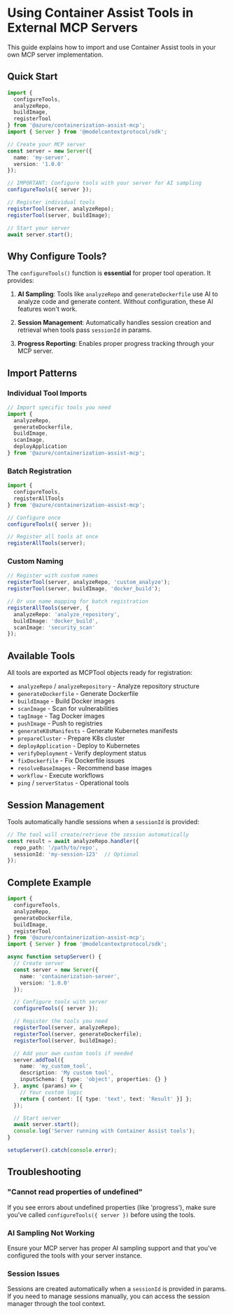 # Using Container Assist Tools in External MCP Servers

This guide explains how to import and use Container Assist tools in your own MCP server implementation.

## Quick Start

```typescript
import { 
  configureTools, 
  analyzeRepo, 
  buildImage,
  registerTool 
} from '@azure/containerization-assist-mcp';
import { Server } from '@modelcontextprotocol/sdk';

// Create your MCP server
const server = new Server({
  name: 'my-server',
  version: '1.0.0'
});

// IMPORTANT: Configure tools with your server for AI sampling
configureTools({ server });

// Register individual tools
registerTool(server, analyzeRepo);
registerTool(server, buildImage);

// Start your server
await server.start();
```

## Why Configure Tools?

The `configureTools()` function is **essential** for proper tool operation. It provides:

1. **AI Sampling**: Tools like `analyzeRepo` and `generateDockerfile` use AI to analyze code and generate content. Without configuration, these AI features won't work.

2. **Session Management**: Automatically handles session creation and retrieval when tools pass `sessionId` in params.

3. **Progress Reporting**: Enables proper progress tracking through your MCP server.

## Import Patterns

### Individual Tool Imports

```typescript
// Import specific tools you need
import { 
  analyzeRepo,
  generateDockerfile,
  buildImage,
  scanImage,
  deployApplication
} from '@azure/containerization-assist-mcp';
```

### Batch Registration

```typescript
import { 
  configureTools,
  registerAllTools 
} from '@azure/containerization-assist-mcp';

// Configure once
configureTools({ server });

// Register all tools at once
registerAllTools(server);
```

### Custom Naming

```typescript
// Register with custom names
registerTool(server, analyzeRepo, 'custom_analyze');
registerTool(server, buildImage, 'docker_build');

// Or use name mapping for batch registration
registerAllTools(server, {
  analyzeRepo: 'analyze_repository',
  buildImage: 'docker_build',
  scanImage: 'security_scan'
});
```

## Available Tools

All tools are exported as MCPTool objects ready for registration:

- `analyzeRepo` / `analyzeRepository` - Analyze repository structure
- `generateDockerfile` - Generate Dockerfile
- `buildImage` - Build Docker images
- `scanImage` - Scan for vulnerabilities
- `tagImage` - Tag Docker images
- `pushImage` - Push to registries
- `generateK8sManifests` - Generate Kubernetes manifests
- `prepareCluster` - Prepare K8s cluster
- `deployApplication` - Deploy to Kubernetes
- `verifyDeployment` - Verify deployment status
- `fixDockerfile` - Fix Dockerfile issues
- `resolveBaseImages` - Recommend base images
- `workflow` - Execute workflows
- `ping` / `serverStatus` - Operational tools

## Session Management

Tools automatically handle sessions when a `sessionId` is provided:

```typescript
// The tool will create/retrieve the session automatically
const result = await analyzeRepo.handler({
  repo_path: '/path/to/repo',
  sessionId: 'my-session-123'  // Optional
});
```

## Complete Example

```typescript
import { 
  configureTools,
  analyzeRepo,
  generateDockerfile,
  buildImage,
  registerTool
} from '@azure/containerization-assist-mcp';
import { Server } from '@modelcontextprotocol/sdk';

async function setupServer() {
  // Create server
  const server = new Server({
    name: 'containerization-server',
    version: '1.0.0'
  });

  // Configure tools with server
  configureTools({ server });

  // Register the tools you need
  registerTool(server, analyzeRepo);
  registerTool(server, generateDockerfile);
  registerTool(server, buildImage);

  // Add your own custom tools if needed
  server.addTool({
    name: 'my_custom_tool',
    description: 'My custom tool',
    inputSchema: { type: 'object', properties: {} }
  }, async (params) => {
    // Your custom logic
    return { content: [{ type: 'text', text: 'Result' }] };
  });

  // Start server
  await server.start();
  console.log('Server running with Container Assist tools');
}

setupServer().catch(console.error);
```

## Troubleshooting

### "Cannot read properties of undefined"

If you see errors about undefined properties (like 'progress'), make sure you've called `configureTools({ server })` before using the tools.

### AI Sampling Not Working

Ensure your MCP server has proper AI sampling support and that you've configured the tools with your server instance.

### Session Issues

Sessions are created automatically when a `sessionId` is provided in params. If you need to manage sessions manually, you can access the session manager through the tool context.